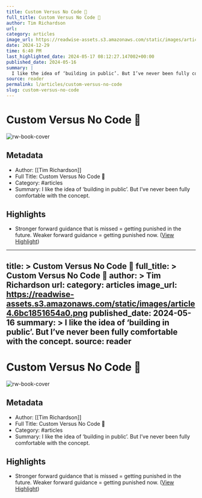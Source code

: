 ```yaml
---
title: Custom Versus No Code 🥊
full_title: Custom Versus No Code 🥊
author: Tim Richardson
url: 
category: articles
image_url: https://readwise-assets.s3.amazonaws.com/static/images/article4.6bc1851654a0.png
date: 2024-12-29
time: 6:40 PM
last_highlighted_date: 2024-05-17 08:12:27.147002+00:00
published_date: 2024-05-16
summary: |
  I like the idea of ‘building in public’. But I’ve never been fully comfortable with the concept.
source: reader
permalink: l/articles/custom-versus-no-code
slug: custom-versus-no-code
---
```

# Custom Versus No Code 🥊

![rw-book-cover](https://readwise-assets.s3.amazonaws.com/static/images/article4.6bc1851654a0.png)

## Metadata
- Author: [[Tim Richardson]]
- Full Title: Custom Versus No Code 🥊
- Category: #articles
- Summary: I like the idea of ‘building in public’. But I’ve never been fully comfortable with the concept.

## Highlights
- Stronger forward guidance that is missed = getting punished in the future. Weaker forward guidance = getting punished now. ([View Highlight](https://read.readwise.io/read/01hy2sr26vra86yj12qxtfy83c))


---
title: >
  Custom Versus No Code 🥊
full_title: >
  Custom Versus No Code 🥊
author: >
  Tim Richardson
url: 
category: articles
image_url: https://readwise-assets.s3.amazonaws.com/static/images/article4.6bc1851654a0.png
published_date: 2024-05-16
summary: >
  I like the idea of ‘building in public’. But I’ve never been fully comfortable with the concept.
source: reader
---
# Custom Versus No Code 🥊

![rw-book-cover](https://readwise-assets.s3.amazonaws.com/static/images/article4.6bc1851654a0.png)

## Metadata
- Author: [[Tim Richardson]]
- Full Title: Custom Versus No Code 🥊
- Category: #articles
- Summary: I like the idea of ‘building in public’. But I’ve never been fully comfortable with the concept.

## Highlights
- Stronger forward guidance that is missed = getting punished in the future. Weaker forward guidance = getting punished now. ([View Highlight](https://read.readwise.io/read/01hy2sr26vra86yj12qxtfy83c))


